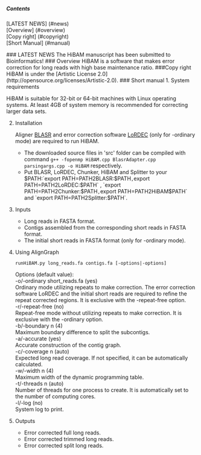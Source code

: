 ##### Contents
[LATEST NEWS] (#news)  
[Overview] (#overview)  
[Copy right] (#copyright)  
[Short Manual] (#manual)  

<a name="news"/>
### LATEST NEWS
The HiBAM manuscript has been submitted to Bioinformatics!

<a name="overview"/>
### Overview
HiBAM is a software that makes error correction for long reads with high base maintenance ratio.

<a name="copyright"/>
###Copy right
HiBAM is under the [Artistic License 2.0](http://opensource.org/licenses/Artistic-2.0).

<a name="manual"/>
### Short manual
1. System requirements

   HiBAM is suitable for 32-bit or 64-bit machines with Linux operating systems. At least 4GB of system memory is recommended for correcting larger data sets.

2. Installation

   Aligner [BLASR](https://github.com/PacificBiosciences/blasr) and error correction software [LoRDEC](http://www.atgc-montpellier.fr/lordec/) (only for -ordinary mode) are required to run HiBAM.
   * The downloaded source files in 'src' folder can be compiled with command `g++ -fopenmp HiBAM.cpp BlasrAdapter.cpp parsingargs.cpp -o HiBAM` respectively.
   * Put BLASR, LoRDEC, Chunker, HiBAM and Splitter to your $PATH:`export PATH=PATH2BLASR:$PATH` , `export PATH=PATH2LoRDEC:$PATH` , `export PATH=PATH2Chunker:$PATH` , `export PATH=PATH2HiBAM$PATH` and `export PATH=PATH2Splitter:$PATH`.

3. Inputs
   * Long reads in FASTA format.
   * Contigs assembled from the corresponding short reads in FASTA format.
   * The initial short reads in FASTA format (only for -ordinary mode).

4. Using AlignGraph

   ```
   runHiBAM.py long_reads.fa contigs.fa [-options|-options]
   ```

   <p>Options (default value):<br>
   -o/-ordinary short_reads.fa (yes)<br>
   Ordinary mode utilizing repeats to make correction. The error correction software LoRDEC and the initial short reads are required to refine the repeat corrected regions. It is exclusive with the -repeat-free option.<br>
   -r/-repeat-free (no)<br>
   Repeat-free mode without utilizing repeats to make correction. It is exclusive with the -ordinary option.<br>
   -b/-boundary n (4)<br>
   Maximum boundary difference to split the subcontigs.<br>
   -a/-accurate (yes)<br>
   Accurate construction of the contig graph.<br>
   -c/-coverage n (auto)<br>
   Expected long read coverage. If not specified, it can be automatically calculated.<br>
   -w/-width n (4)<br>
   Maximum width of the dynamic programming table.<br>
   -t/-threads n (auto)<br>
   Number of threads for one process to create. It is automatically set to the number of computing cores.<br>
   -l/-log (no)<br>
   System log to print.</p>
   
5. Outputs
   * Error corrected full long reads.
   * Error corrected trimmed long reads.
   * Error corrected split long reads.

